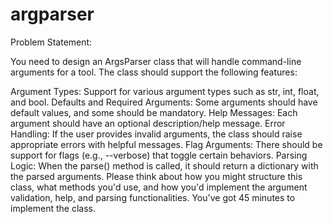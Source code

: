 # argparser


Problem Statement:


You need to design an ArgsParser class that will handle command-line arguments for a tool. The class should support the following features:

Argument Types: Support for various argument types such as str, int, float, and bool.
Defaults and Required Arguments: Some arguments should have default values, and some should be mandatory.
Help Messages: Each argument should have an optional description/help message.
Error Handling: If the user provides invalid arguments, the class should raise appropriate errors with helpful messages.
Flag Arguments: There should be support for flags (e.g., --verbose) that toggle certain behaviors.
Parsing Logic: When the parse() method is called, it should return a dictionary with the parsed arguments.
Please think about how you might structure this class, what methods you'd use, and how you'd implement the argument validation, help, and parsing functionalities. You've got 45 minutes to implement the class.
